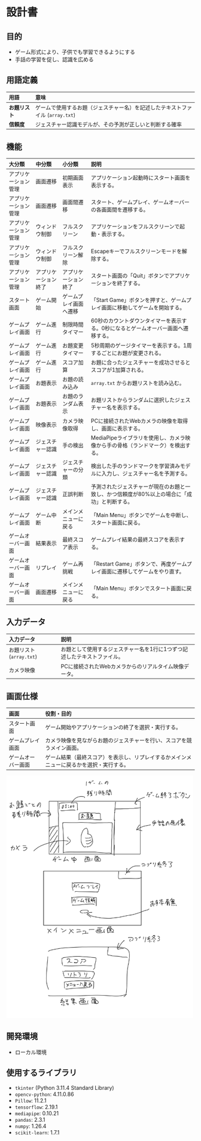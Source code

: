 # 設計書

## 目的

* ゲーム形式により、子供でも学習できるようにする
* 手話の学習を促し、認識を広める

## 用語定義

| 用語                 | 意味                                                                             |
| :------------------- | :------------------------------------------------------------------------------- |
| **お題リスト** | ゲームで使用するお題（ジェスチャー名）を記述したテキストファイル (`array.txt`) |
| **信頼度**     | ジェスチャー認識モデルが、その予測が正しいと判断する確率                         |

## 機能

| 大分類               | 中分類               | 小分類                 | 説明                                                                                        |
| :------------------- | :------------------- | :--------------------- | :------------------------------------------------------------------------------------------ |
| アプリケーション管理 | 画面遷移             | 初期画面表示           | アプリケーション起動時にスタート画面を表示する。                                            |
| アプリケーション管理 | 画面遷移             | 画面間遷移             | スタート、ゲームプレイ、ゲームオーバーの各画面間を遷移する。                                |
| アプリケーション管理 | ウィンドウ制御       | フルスクリーン         | アプリケーションをフルスクリーンで起動・表示する。                                          |
| アプリケーション管理 | ウィンドウ制御       | フルスクリーン解除     | Escapeキーでフルスクリーンモードを解除する。                                                |
| アプリケーション管理 | アプリケーション終了 | アプリケーション終了   | スタート画面の「Quit」ボタンでアプリケーションを終了する。                                  |
| スタート画面         | ゲーム開始           | ゲームプレイ画面へ遷移 | 「Start Game」ボタンを押すと、ゲームプレイ画面に移動してゲームを開始する。                  |
| ゲームプレイ画面     | ゲーム進行           | 制限時間タイマー       | 60秒のカウントダウンタイマーを表示する。0秒になるとゲームオーバー画面へ遷移する。           |
| ゲームプレイ画面     | ゲーム進行           | お題変更タイマー       | 5秒周期のゲージタイマーを表示する。1周するごとにお題が変更される。                          |
| ゲームプレイ画面     | ゲーム進行           | スコア加算             | お題に合ったジェスチャーを成功させるとスコアが1加算される。                                 |
| ゲームプレイ画面     | お題表示             | お題の読み込み         | `array.txt` からお題リストを読み込む。                                                    |
| ゲームプレイ画面     | お題表示             | お題のランダム表示     | お題リストからランダムに選択したジェスチャー名を表示する。                                  |
| ゲームプレイ画面     | 映像表示             | カメラ映像取得         | PCに接続されたWebカメラの映像を取得し、画面に表示する。                                     |
| ゲームプレイ画面     | ジェスチャー認識     | 手の検出               | MediaPipeライブラリを使用し、カメラ映像から手の骨格（ランドマーク）を検出する。             |
| ゲームプレイ画面     | ジェスチャー認識     | ジェスチャーの分類     | 検出した手のランドマークを学習済みモデルに入力し、ジェスチャー名を予測する。                |
| ゲームプレイ画面     | ジェスチャー認識     | 正誤判断               | 予測されたジェスチャーが現在のお題と一致し、かつ信頼度が80%以上の場合に「成功」と判断する。 |
| ゲームプレイ画面     | ゲーム中断           | メインメニューに戻る   | 「Main Menu」ボタンでゲームを中断し、スタート画面に戻る。                                   |
| ゲームオーバー画面   | 結果表示             | 最終スコア表示         | ゲームプレイ結果の最終スコアを表示する。                                                    |
| ゲームオーバー画面   | リプレイ             | ゲーム再挑戦           | 「Restart Game」ボタンで、再度ゲームプレイ画面に遷移してゲームをやり直す。                  |
| ゲームオーバー画面   | 画面遷移             | メインメニューに戻る   | 「Main Menu」ボタンでスタート画面に戻る。                                                   |

## 入力データ

| 入力データ                 | 説明                                                                     |
| :------------------------- | :----------------------------------------------------------------------- |
| お題リスト (`array.txt`) | お題として使用するジェスチャー名を1行に1つずつ記述したテキストファイル。 |
| カメラ映像                 | PCに接続されたWebカメラからのリアルタイム映像データ。                    |

## 画面仕様

| 画面               | 役割・目的                                                                               |
| :----------------- | :--------------------------------------------------------------------------------------- |
| スタート画面       | ゲーム開始やアプリケーションの終了を選択・実行する。                                     |
| ゲームプレイ画面   | カメラ映像を見ながらお題のジェスチャーを行い、スコアを競うメイン画面。                   |
| ゲームオーバー画面 | ゲーム結果（最終スコア）を表示し、リプレイするかメインメニューに戻るかを選択・実行する。 |

<img src="./画面モデル-1.jpg" width="500px">

## 開発環境

* ローカル環境

## 使用するライブラリ

* `tkinter` (Python 3.11.4 Standard Library)
* `opencv-python`: 4.11.0.86
* `Pillow`: 11.2.1
* `tensorflow`: 2.19.1
* `mediapipe`: 0.10.21
* `pandas`: 2.3.1
* `numpy`: 1.26.4
* `scikit-learn`: 1.7.1
